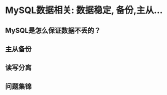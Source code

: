 # MySQL数据相关: 数据稳定, 备份,主从...

















## MySQL是怎么保证数据不丢的？

































## 主从备份







































## 读写分离































## 问题集锦

